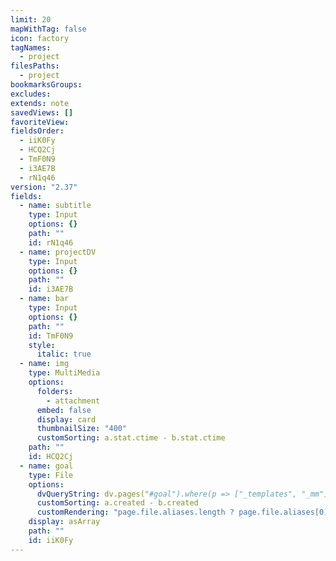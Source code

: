 ```yaml
---
limit: 20
mapWithTag: false
icon: factory
tagNames:
  - project
filesPaths:
  - project
bookmarksGroups: 
excludes: 
extends: note
savedViews: []
favoriteView: 
fieldsOrder:
  - iiK0Fy
  - HCQ2Cj
  - TmF0N9
  - i3AE7B
  - rN1q46
version: "2.37"
fields:
  - name: subtitle
    type: Input
    options: {}
    path: ""
    id: rN1q46
  - name: projectDV
    type: Input
    options: {}
    path: ""
    id: i3AE7B
  - name: bar
    type: Input
    options: {}
    path: ""
    id: TmF0N9
    style:
      italic: true
  - name: img
    type: MultiMedia
    options:
      folders:
        - attachment
      embed: false
      display: card
      thumbnailSize: "400"
      customSorting: a.stat.ctime - b.stat.ctime
    path: ""
    id: HCQ2Cj
  - name: goal
    type: File
    options:
      dvQueryString: dv.pages("#goal").where(p => ["_templates", "_mm"].every(path => !p.file.path.includes(path)))
      customSorting: a.created - b.created
      customRendering: "page.file.aliases.length ? page.file.aliases[0] : page.file.name"
    display: asArray
    path: ""
    id: iiK0Fy
---
```


